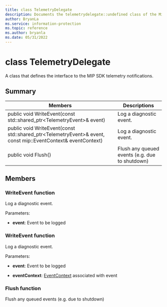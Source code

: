 ```yaml
---
title: class TelemetryDelegate 
description: Documents the telemetrydelegate::undefined class of the Microsoft Information Protection (MIP) SDK.
author: BryanLa
ms.service: information-protection
ms.topic: reference
ms.author: bryanla
ms.date: 05/31/2022
---
```


# class TelemetryDelegate 
A class that defines the interface to the MIP SDK telemetry notifications.
  
## Summary
 Members                        | Descriptions                                
--------------------------------|---------------------------------------------
public void WriteEvent(const std::shared_ptr\<TelemetryEvent\>& event)  |  Log a diagnostic event.
public void WriteEvent(const std::shared_ptr\<TelemetryEvent\>& event, const mip::EventContext& eventContext)  |  Log a diagnostic event.
public void Flush()  |  Flush any queued events (e.g. due to shutdown)
  
## Members
  
### WriteEvent function
Log a diagnostic event.

Parameters:  
* **event**: Event to be logged


  
### WriteEvent function
Log a diagnostic event.

Parameters:  
* **event**: Event to be logged 


* **eventContext**: [EventContext](#classEventContext) associated with event


  
### Flush function
Flush any queued events (e.g. due to shutdown)